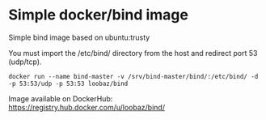 Simple docker/bind image
========================

Simple bind image based on ubuntu:trusty

You must import the /etc/bind/ directory from the host and redirect port 53 (udp/tcp).

`docker run --name bind-master -v /srv/bind-master/bind/:/etc/bind/ -d -p 53:53/udp -p 53:53 loobaz/bind`

Image available on DockerHub: https://registry.hub.docker.com/u/loobaz/bind/
